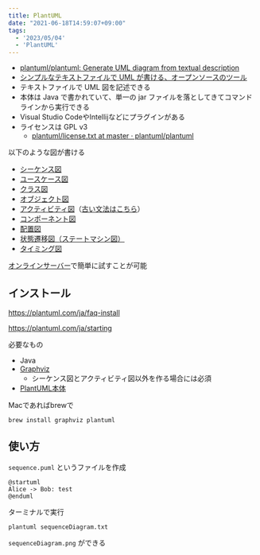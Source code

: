 ```yaml
---
title: PlantUML
date: "2021-06-18T14:59:07+09:00"
tags:
  - '2023/05/04'
  - 'PlantUML'
---
```



-   [plantuml/plantuml: Generate UML diagram from textual description](https://github.com/plantuml/plantuml)
-   [シンプルなテキストファイルで UML が書ける、オープンソースのツール](https://plantuml.com/)
-   テキストファイルで UML 図を記述できる
-   本体は Java で書かれていて、単一の jar ファイルを落としてきてコマンドラインから実行できる
-   Visual Studio CodeやIntellijなどにプラグインがある
-   ライセンスは GPL v3
    -   [plantuml/license.txt at master · plantuml/plantuml](https://github.com/plantuml/plantuml/blob/master/license.txt)

以下のような図が書ける

-   [シーケンス図](https://plantuml.com/ja/sequence-diagram)
-   [ユースケース図](https://plantuml.com/ja/use-case-diagram)
-   [クラス図](https://plantuml.com/ja/class-diagram)
-   [オブジェクト図](https://plantuml.com/ja/object-diagram)
-   [アクティビティ図](https://plantuml.com/ja/activity-diagram-beta)（[古い文法はこちら](https://plantuml.com/ja/activity-diagram-legacy)）
-   [コンポーネント図](https://plantuml.com/ja/component-diagram)
-   [配置図](https://plantuml.com/ja/deployment-diagram)
-   [状態遷移図（ステートマシン図）](https://plantuml.com/ja/state-diagram)
-   [タイミング図](https://plantuml.com/ja/timing-diagram)

[オンラインサーバー](http://www.plantuml.com/plantuml)で簡単に試すことが可能

## インストール

<https://plantuml.com/ja/faq-install>

<https://plantuml.com/ja/starting>

必要なもの

-   Java
-   [Graphviz](https://plantuml.com/ja/graphviz-dot)
    -   シーケンス図とアクティビティ図以外を作る場合には必須
-   [PlantUML本体](http://sourceforge.net/projects/plantuml/files/plantuml.jar/download)

Macであればbrewで

```shell
brew install graphviz plantuml
```

## 使い方

`sequence.puml` というファイルを作成

```puml
@startuml
Alice -> Bob: test
@enduml
```

ターミナルで実行

```shell
plantuml sequenceDiagram.txt
```

`sequenceDiagram.png` ができる

